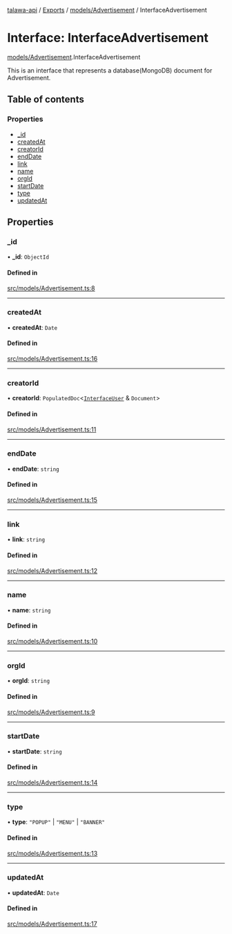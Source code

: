 [talawa-api](../README.md) / [Exports](../modules.md) / [models/Advertisement](../modules/models_Advertisement.md) / InterfaceAdvertisement

# Interface: InterfaceAdvertisement

[models/Advertisement](../modules/models_Advertisement.md).InterfaceAdvertisement

This is an interface that represents a database(MongoDB) document for Advertisement.

## Table of contents

### Properties

- [\_id](models_Advertisement.InterfaceAdvertisement.md#_id)
- [createdAt](models_Advertisement.InterfaceAdvertisement.md#createdat)
- [creatorId](models_Advertisement.InterfaceAdvertisement.md#creatorid)
- [endDate](models_Advertisement.InterfaceAdvertisement.md#enddate)
- [link](models_Advertisement.InterfaceAdvertisement.md#link)
- [name](models_Advertisement.InterfaceAdvertisement.md#name)
- [orgId](models_Advertisement.InterfaceAdvertisement.md#orgid)
- [startDate](models_Advertisement.InterfaceAdvertisement.md#startdate)
- [type](models_Advertisement.InterfaceAdvertisement.md#type)
- [updatedAt](models_Advertisement.InterfaceAdvertisement.md#updatedat)

## Properties

### \_id

• **\_id**: `ObjectId`

#### Defined in

[src/models/Advertisement.ts:8](https://github.com/PalisadoesFoundation/talawa-api/blob/b8b7d29/src/models/Advertisement.ts#L8)

___

### createdAt

• **createdAt**: `Date`

#### Defined in

[src/models/Advertisement.ts:16](https://github.com/PalisadoesFoundation/talawa-api/blob/b8b7d29/src/models/Advertisement.ts#L16)

___

### creatorId

• **creatorId**: `PopulatedDoc`\<[`InterfaceUser`](models_User.InterfaceUser.md) & `Document`\>

#### Defined in

[src/models/Advertisement.ts:11](https://github.com/PalisadoesFoundation/talawa-api/blob/b8b7d29/src/models/Advertisement.ts#L11)

___

### endDate

• **endDate**: `string`

#### Defined in

[src/models/Advertisement.ts:15](https://github.com/PalisadoesFoundation/talawa-api/blob/b8b7d29/src/models/Advertisement.ts#L15)

___

### link

• **link**: `string`

#### Defined in

[src/models/Advertisement.ts:12](https://github.com/PalisadoesFoundation/talawa-api/blob/b8b7d29/src/models/Advertisement.ts#L12)

___

### name

• **name**: `string`

#### Defined in

[src/models/Advertisement.ts:10](https://github.com/PalisadoesFoundation/talawa-api/blob/b8b7d29/src/models/Advertisement.ts#L10)

___

### orgId

• **orgId**: `string`

#### Defined in

[src/models/Advertisement.ts:9](https://github.com/PalisadoesFoundation/talawa-api/blob/b8b7d29/src/models/Advertisement.ts#L9)

___

### startDate

• **startDate**: `string`

#### Defined in

[src/models/Advertisement.ts:14](https://github.com/PalisadoesFoundation/talawa-api/blob/b8b7d29/src/models/Advertisement.ts#L14)

___

### type

• **type**: ``"POPUP"`` \| ``"MENU"`` \| ``"BANNER"``

#### Defined in

[src/models/Advertisement.ts:13](https://github.com/PalisadoesFoundation/talawa-api/blob/b8b7d29/src/models/Advertisement.ts#L13)

___

### updatedAt

• **updatedAt**: `Date`

#### Defined in

[src/models/Advertisement.ts:17](https://github.com/PalisadoesFoundation/talawa-api/blob/b8b7d29/src/models/Advertisement.ts#L17)
